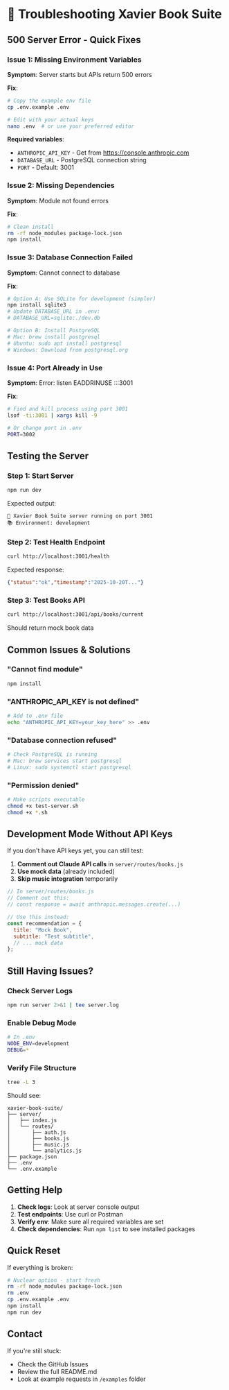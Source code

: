 # 🔧 Troubleshooting Xavier Book Suite

## 500 Server Error - Quick Fixes

### Issue 1: Missing Environment Variables
**Symptom**: Server starts but APIs return 500 errors

**Fix**:
```bash
# Copy the example env file
cp .env.example .env

# Edit with your actual keys
nano .env  # or use your preferred editor
```

**Required variables**:
- `ANTHROPIC_API_KEY` - Get from https://console.anthropic.com
- `DATABASE_URL` - PostgreSQL connection string
- `PORT` - Default: 3001

### Issue 2: Missing Dependencies
**Symptom**: Module not found errors

**Fix**:
```bash
# Clean install
rm -rf node_modules package-lock.json
npm install
```

### Issue 3: Database Connection Failed
**Symptom**: Cannot connect to database

**Fix**:
```bash
# Option A: Use SQLite for development (simpler)
npm install sqlite3
# Update DATABASE_URL in .env:
# DATABASE_URL=sqlite:./dev.db

# Option B: Install PostgreSQL
# Mac: brew install postgresql
# Ubuntu: sudo apt install postgresql
# Windows: Download from postgresql.org
```

### Issue 4: Port Already in Use
**Symptom**: Error: listen EADDRINUSE :::3001

**Fix**:
```bash
# Find and kill process using port 3001
lsof -ti:3001 | xargs kill -9

# Or change port in .env
PORT=3002
```

## Testing the Server

### Step 1: Start Server
```bash
npm run dev
```

Expected output:
```
🚀 Xavier Book Suite server running on port 3001
📚 Environment: development
```

### Step 2: Test Health Endpoint
```bash
curl http://localhost:3001/health
```

Expected response:
```json
{"status":"ok","timestamp":"2025-10-20T..."}
```

### Step 3: Test Books API
```bash
curl http://localhost:3001/api/books/current
```

Should return mock book data

## Common Issues & Solutions

### "Cannot find module"
```bash
npm install
```

### "ANTHROPIC_API_KEY is not defined"
```bash
# Add to .env file
echo "ANTHROPIC_API_KEY=your_key_here" >> .env
```

### "Database connection refused"
```bash
# Check PostgreSQL is running
# Mac: brew services start postgresql
# Linux: sudo systemctl start postgresql
```

### "Permission denied"
```bash
# Make scripts executable
chmod +x test-server.sh
chmod +x *.sh
```

## Development Mode Without API Keys

If you don't have API keys yet, you can still test:

1. **Comment out Claude API calls** in `server/routes/books.js`
2. **Use mock data** (already included)
3. **Skip music integration** temporarily

```javascript
// In server/routes/books.js
// Comment out this:
// const response = await anthropic.messages.create(...)

// Use this instead:
const recommendation = {
  title: "Mock Book",
  subtitle: "Test subtitle",
  // ... mock data
};
```

## Still Having Issues?

### Check Server Logs
```bash
npm run server 2>&1 | tee server.log
```

### Enable Debug Mode
```bash
# In .env
NODE_ENV=development
DEBUG=*
```

### Verify File Structure
```bash
tree -L 3
```

Should see:
```
xavier-book-suite/
├── server/
│   ├── index.js
│   └── routes/
│       ├── auth.js
│       ├── books.js
│       ├── music.js
│       └── analytics.js
├── package.json
├── .env
└── .env.example
```

## Getting Help

1. **Check logs**: Look at server console output
2. **Test endpoints**: Use curl or Postman
3. **Verify env**: Make sure all required variables are set
4. **Check dependencies**: Run `npm list` to see installed packages

## Quick Reset

If everything is broken:
```bash
# Nuclear option - start fresh
rm -rf node_modules package-lock.json
rm .env
cp .env.example .env
npm install
npm run dev
```

## Contact

If you're still stuck:
- Check the GitHub Issues
- Review the full README.md
- Look at example requests in `/examples` folder
